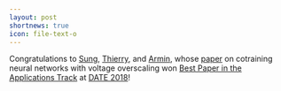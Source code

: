 ```yaml
---
layout: post
shortnews: true
icon: file-text-o
---
```


Congratulations to [Sung][], [Thierry][], and [Armin][], whose [paper][] on cotraining neural networks
with voltage overscaling won [Best Paper in the Applications Track][] at [DATE 2018][]!

[Sung]: http://sungkim.net/
[Thierry]: http://homes.cs.washington.edu/~moreau/
[armin]: https://homes.cs.washington.edu/~armin/
[paper]: https://arxiv.org/abs/1706.04332
[best paper in the applications track]: https://www.date-conference.com/proceedings-archive/2018/html/bestpaper.html
[DATE 2018]: https://www.date-conference.com/date18/
